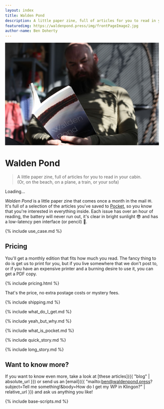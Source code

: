 ```yaml
---
layout: index
title: Walden Pond
description: A little paper zine, full of articles for you to read in your cabin. (Or, on the beach, on a plane, a train, or your sofa)
featuredimg: https://waldenpond.press/img/frontPageImage2.jpg
author-name: Ben Doherty
---
```


<div class="index">

<p class="reset"><img src="./img/frontPageImage2.jpg" class="mega-image" alt="a copy of Walden Pond on a wooden table, with a pencil resting on top"></p>

<h1 class="name-title">Walden Pond</h1>

<blockquote class="value-prop">
A little paper zine, full of articles for you to read in your cabin. <br><span class="secondary-prop">(Or, on the beach, on a plane, a train, or your sofa)</span>

</blockquote>

<div id="firebaseui-auth-container"></div>

<div id="loader">Loading...

</div>

_Walden Pond_ is a little paper zine that comes once a month in the mail ✉. It's full of a selection of the articles you've saved to [Pocket](https://getpocket.com), so you know that you're interested in everything inside. Each issue has over an hour of reading, the battery will never run out, it's clear in bright sunlight 😎 and has a low-latency pen interface (or pencil) 📝.

<div class="use-case">

{% include use_case.md %}

</div>

<div class="pricing">

## Pricing

You'll get a monthly edition that fits how much you read. The fancy thing to do is get us to print for you, but if you live somewhere that we don't post to, or if you have an expensive printer and a burning desire to use it, you can get a PDF copy.

{% include pricing.html %}

That's the price, no extra postage costs or mystery fees.

</div>

<div class="shipping">

{% include shipping.md %}

</div>

<div class="what">

{% include what_do_I_get.md %}

</div>

<div class="yeah-but-why">

{% include yeah_but_why.md %}

</div>

<div class="what-is-pocket">

{% include what_is_pocket.md %}

</div>

<div class="quick-story">

{% include quick_story.md %}

</div>

<div class="long-story">

{% include long_story.md %}

</div>

<div class="know-more">

## Want to know more?

If you want to know even more, take a look at
[these articles]({{ "blog" | absolute_url }})
or send us an [email]({{ "mailto:ben@waldenpond.press?subject=Tell me something!&body=How do I get my WP in Klingon?" | relative_url }}) and ask us anything you like!

</div>

</div>
<link
  type="text/css"
  rel="stylesheet"
  href="https://cdn.firebase.com/libs/firebaseui/3.5.2/firebaseui.css"
/>

{% include base-scripts.md %}

<script src="js/auth.js"></script>
